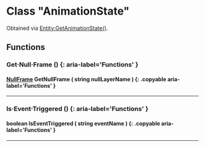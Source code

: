 # Class "AnimationState"

Obtained via [Entity:GetAnimationState()](Entity.md#getanimationstate).

## Functions

### Get·Null·Frame () {: aria-label='Functions' }
#### [NullFrame](NullFrame.md) GetNullFrame ( string nullLayerName ) {: .copyable aria-label='Functions' }

___
### Is·Event·Triggered () {: aria-label='Functions' }
#### boolean IsEventTriggered ( string eventName ) {: .copyable aria-label='Functions' }

___

